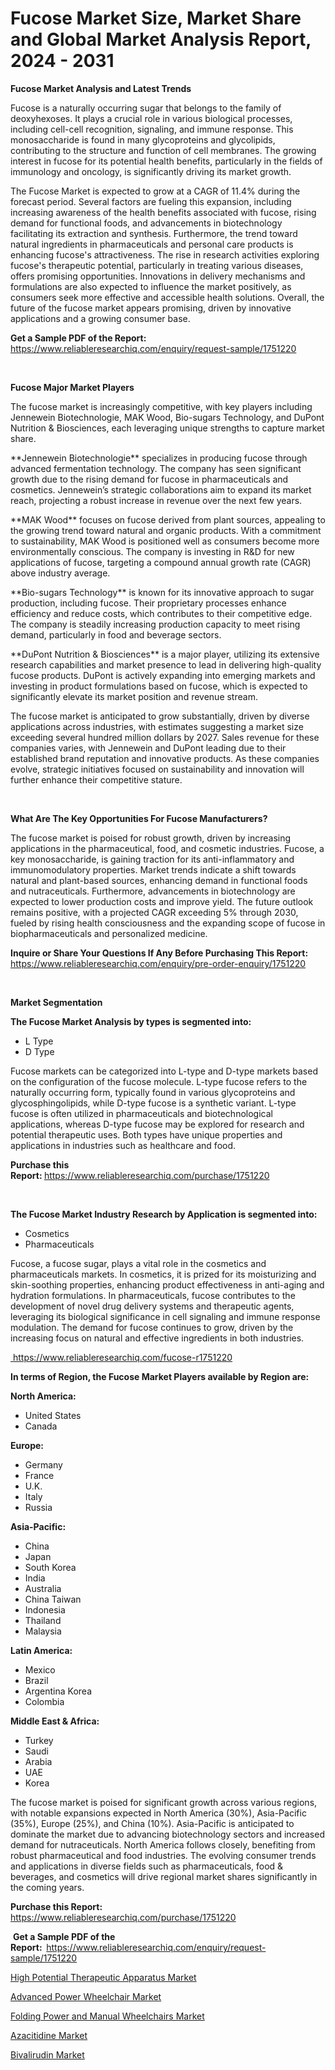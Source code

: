 <p><h1>Fucose Market Size, Market Share and Global Market Analysis Report, 2024 - 2031</h1></p><p><strong>Fucose Market Analysis and Latest Trends</strong></p>
<p><p>Fucose is a naturally occurring sugar that belongs to the family of deoxyhexoses. It plays a crucial role in various biological processes, including cell-cell recognition, signaling, and immune response. This monosaccharide is found in many glycoproteins and glycolipids, contributing to the structure and function of cell membranes. The growing interest in fucose for its potential health benefits, particularly in the fields of immunology and oncology, is significantly driving its market growth.</p><p>The Fucose Market is expected to grow at a CAGR of 11.4% during the forecast period. Several factors are fueling this expansion, including increasing awareness of the health benefits associated with fucose, rising demand for functional foods, and advancements in biotechnology facilitating its extraction and synthesis. Furthermore, the trend toward natural ingredients in pharmaceuticals and personal care products is enhancing fucose's attractiveness. The rise in research activities exploring fucose's therapeutic potential, particularly in treating various diseases, offers promising opportunities. Innovations in delivery mechanisms and formulations are also expected to influence the market positively, as consumers seek more effective and accessible health solutions. Overall, the future of the fucose market appears promising, driven by innovative applications and a growing consumer base.</p></p>
<p><strong>Get a Sample PDF of the Report:&nbsp;</strong> <a href="https://www.reliableresearchiq.com/enquiry/request-sample/1751220?utm_campaign=114&utm_medium=2&utm_source=Github&utm_content=ia&utm_term=09112024&utm_id=fucose">https://www.reliableresearchiq.com/enquiry/request-sample/1751220</a></p>
<p>&nbsp;</p>
<p><strong>Fucose Major Market Players</strong></p>
<p><p>The fucose market is increasingly competitive, with key players including Jennewein Biotechnologie, MAK Wood, Bio-sugars Technology, and DuPont Nutrition & Biosciences, each leveraging unique strengths to capture market share.</p><p>**Jennewein Biotechnologie** specializes in producing fucose through advanced fermentation technology. The company has seen significant growth due to the rising demand for fucose in pharmaceuticals and cosmetics. Jennewein’s strategic collaborations aim to expand its market reach, projecting a robust increase in revenue over the next few years.</p><p>**MAK Wood** focuses on fucose derived from plant sources, appealing to the growing trend toward natural and organic products. With a commitment to sustainability, MAK Wood is positioned well as consumers become more environmentally conscious. The company is investing in R&D for new applications of fucose, targeting a compound annual growth rate (CAGR) above industry average.</p><p>**Bio-sugars Technology** is known for its innovative approach to sugar production, including fucose. Their proprietary processes enhance efficiency and reduce costs, which contributes to their competitive edge. The company is steadily increasing production capacity to meet rising demand, particularly in food and beverage sectors. </p><p>**DuPont Nutrition & Biosciences** is a major player, utilizing its extensive research capabilities and market presence to lead in delivering high-quality fucose products. DuPont is actively expanding into emerging markets and investing in product formulations based on fucose, which is expected to significantly elevate its market position and revenue stream.</p><p>The fucose market is anticipated to grow substantially, driven by diverse applications across industries, with estimates suggesting a market size exceeding several hundred million dollars by 2027. Sales revenue for these companies varies, with Jennewein and DuPont leading due to their established brand reputation and innovative products. As these companies evolve, strategic initiatives focused on sustainability and innovation will further enhance their competitive stature.</p></p>
<p>&nbsp;</p>
<p><strong>What Are The Key Opportunities For Fucose Manufacturers?</strong></p>
<p><p>The fucose market is poised for robust growth, driven by increasing applications in the pharmaceutical, food, and cosmetic industries. Fucose, a key monosaccharide, is gaining traction for its anti-inflammatory and immunomodulatory properties. Market trends indicate a shift towards natural and plant-based sources, enhancing demand in functional foods and nutraceuticals. Furthermore, advancements in biotechnology are expected to lower production costs and improve yield. The future outlook remains positive, with a projected CAGR exceeding 5% through 2030, fueled by rising health consciousness and the expanding scope of fucose in biopharmaceuticals and personalized medicine.</p></p>
<p><strong>Inquire or Share Your Questions If Any Before Purchasing This Report:</strong> <a href="https://www.reliableresearchiq.com/enquiry/pre-order-enquiry/1751220?utm_campaign=114&utm_medium=2&utm_source=Github&utm_content=ia&utm_term=09112024&utm_id=fucose">https://www.reliableresearchiq.com/enquiry/pre-order-enquiry/1751220</a></p>
<p>&nbsp;</p>
<p><strong>Market Segmentation</strong></p>
<p><strong>The Fucose Market Analysis by types is segmented into:</strong></p>
<p><ul><li>L Type</li><li>D Type</li></ul></p>
<p><p>Fucose markets can be categorized into L-type and D-type markets based on the configuration of the fucose molecule. L-type fucose refers to the naturally occurring form, typically found in various glycoproteins and glycosphingolipids, while D-type fucose is a synthetic variant. L-type fucose is often utilized in pharmaceuticals and biotechnological applications, whereas D-type fucose may be explored for research and potential therapeutic uses. Both types have unique properties and applications in industries such as healthcare and food.</p></p>
<p><strong>Purchase this Report:&nbsp;</strong><a href="https://www.reliableresearchiq.com/purchase/1751220?utm_campaign=114&utm_medium=2&utm_source=Github&utm_content=ia&utm_term=09112024&utm_id=fucose">https://www.reliableresearchiq.com/purchase/1751220</a></p>
<p>&nbsp;</p>
<p><strong>The Fucose Market Industry Research by Application is segmented into:</strong></p>
<p><ul><li>Cosmetics</li><li>Pharmaceuticals</li></ul></p>
<p><p>Fucose, a fucose sugar, plays a vital role in the cosmetics and pharmaceuticals markets. In cosmetics, it is prized for its moisturizing and skin-soothing properties, enhancing product effectiveness in anti-aging and hydration formulations. In pharmaceuticals, fucose contributes to the development of novel drug delivery systems and therapeutic agents, leveraging its biological significance in cell signaling and immune response modulation. The demand for fucose continues to grow, driven by the increasing focus on natural and effective ingredients in both industries.</p></p>
<p><a href="https://www.reliableresearchiq.com/fucose-r1751220?utm_campaign=114&utm_medium=2&utm_source=Github&utm_content=ia&utm_term=09112024&utm_id=fucose">&nbsp;https://www.reliableresearchiq.com/fucose-r1751220</a></p>
<p><strong>In terms of Region, the Fucose Market Players available by Region are:</strong></p>
<p>
    <p> <strong> North America: </strong>
        <ul>
            <li>United States</li>
            <li>Canada</li>
        </ul>
        </p> 
    <p> <strong> Europe: </strong>
        <ul>
            <li>Germany</li>
            <li>France</li>
            <li>U.K.</li>
            <li>Italy</li>
            <li>Russia</li>
        </ul>
        </p> 
    <p> <strong> Asia-Pacific: </strong>
        <ul>
            <li>China</li>
            <li>Japan</li>
            <li>South Korea</li>
            <li>India</li>
            <li>Australia</li>
            <li>China Taiwan</li>
            <li>Indonesia</li>
            <li>Thailand</li>
            <li>Malaysia</li>
        </ul>
        </p> 
    <p> <strong> Latin America: </strong>
        <ul>
            <li>Mexico</li>
            <li>Brazil</li>
            <li>Argentina Korea</li>
            <li>Colombia</li>
        </ul>
        </p> 
    <p> <strong> Middle East & Africa: </strong>
        <ul>
            <li>Turkey</li>
            <li>Saudi</li>
            <li>Arabia</li>
            <li>UAE</li>
            <li>Korea</li>
        </ul>
    </p>
    </p>
<p><p>The fucose market is poised for significant growth across various regions, with notable expansions expected in North America (30%), Asia-Pacific (35%), Europe (25%), and China (10%). Asia-Pacific is anticipated to dominate the market due to advancing biotechnology sectors and increased demand for nutraceuticals. North America follows closely, benefiting from robust pharmaceutical and food industries. The evolving consumer trends and applications in diverse fields such as pharmaceuticals, food & beverages, and cosmetics will drive regional market shares significantly in the coming years.</p></p>
<p><strong>Purchase this Report: </strong><a href="https://www.reliableresearchiq.com/purchase/1751220?utm_campaign=114&utm_medium=2&utm_source=Github&utm_content=ia&utm_term=09112024&utm_id=fucose">https://www.reliableresearchiq.com/purchase/1751220</a></p>
<p>&nbsp;<strong>Get a Sample PDF of the Report:&nbsp;&nbsp;</strong><a href="https://www.reliableresearchiq.com/enquiry/request-sample/1751220?utm_campaign=114&utm_medium=2&utm_source=Github&utm_content=ia&utm_term=09112024&utm_id=fucose">https://www.reliableresearchiq.com/enquiry/request-sample/1751220</a></p>
<p><strong></strong></p>
<p><p><a href="https://issuu.com/reportprime-2/docs/high-potential-therapeutic-apparatu_e77c5b1b7b155c?utm_campaign=114&utm_medium=2&utm_source=Github&utm_content=ia&utm_term=09112024&utm_id=fucose">High Potential Therapeutic Apparatus Market</a></p><p><a href="https://www.linkedin.com/pulse/global-advanced-power-wheelchair-market-exploring-share-trends-dffnc?utm_campaign=114&utm_medium=2&utm_source=Github&utm_content=ia&utm_term=09112024&utm_id=fucose">Advanced Power Wheelchair Market</a></p><p><a href="https://www.linkedin.com/pulse/folding-power-manual-wheelchairs-market-matrix-applications-iz3tc?utm_campaign=114&utm_medium=2&utm_source=Github&utm_content=ia&utm_term=09112024&utm_id=fucose">Folding Power and Manual Wheelchairs Market</a></p><p><a href="https://github.com/kiara3n0pau/Market-Research-Report-List-1/blob/main/azacitidine-market.md?utm_campaign=114&utm_medium=2&utm_source=Github&utm_content=ia&utm_term=09112024&utm_id=fucose">Azacitidine Market</a></p><p><a href="https://github.com/rieuydbalon3b/Market-Research-Report-List-1/blob/main/bivalirudin-market.md?utm_campaign=114&utm_medium=2&utm_source=Github&utm_content=ia&utm_term=09112024&utm_id=fucose">Bivalirudin Market</a></p></p>